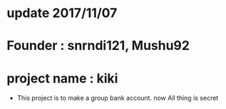 # update 2017/11/07
# Founder : snrndi121, Mushu92
# project name : kiki
- This project is to make a group bank account. now All thing is secret


